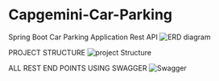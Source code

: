 # Capgemini-Car-Parking
Spring Boot Car Parking Application Rest API
![ERD diagram](https://user-images.githubusercontent.com/59141425/179419214-53b42649-4dc3-4186-9bc0-5dc38522eb1d.PNG)

PROJECT STRUCTURE
![project Structure](https://user-images.githubusercontent.com/59141425/179419278-8e2a7e3d-0cbe-4b89-a590-107f5d7a694f.png)

ALL REST END POINTS USING SWAGGER
![Swagger](https://user-images.githubusercontent.com/59141425/179419296-881e7d1d-277a-4904-b808-7c7bffaa2e51.png)
